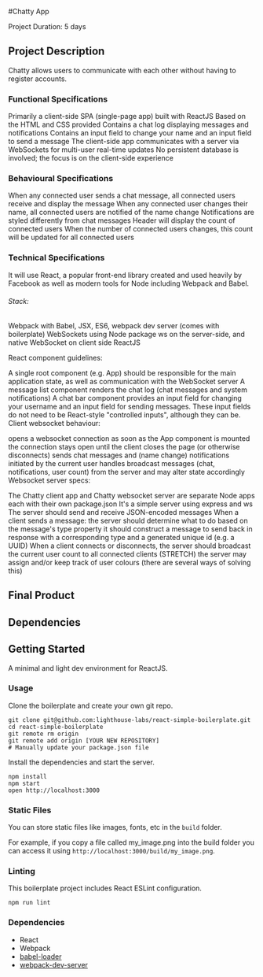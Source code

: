 #Chatty App

Project Duration: 5 days

## Project Description

Chatty allows users to communicate with each other without having to register accounts.

### Functional Specifications

Primarily a client-side SPA (single-page app) built with ReactJS
Based on the HTML and CSS provided
Contains a chat log displaying messages and notifications
Contains an input field to change your name and an input field to send a message
The client-side app communicates with a server via WebSockets for multi-user real-time updates
No persistent database is involved; the focus is on the client-side experience


### Behavioural Specifications

When any connected user sends a chat message, all connected users receive and display the message
When any connected user changes their name, all connected users are notified of the name change
Notifications are styled differently from chat messages
Header will display the count of connected users
When the number of connected users changes, this count will be updated for all connected users



### Technical Specifications


It will use React, a popular front-end library created and used heavily by Facebook as well as modern tools for Node including Webpack and Babel.

###### Stack:

Webpack with Babel, JSX, ES6, webpack dev server (comes with boilerplate)
WebSockets using Node package ws on the server-side, and native WebSocket on client side
ReactJS


React component guidelines:

A single root component (e.g. App) should be responsible for the main application state, as well as communication with the WebSocket server
A message list component renders the chat log (chat messages and system notifications)
A chat bar component provides an input field for changing your username and an input field for sending messages. These input fields do not need to be React-style "controlled inputs", although they can be.
Client websocket behaviour:

opens a websocket connection as soon as the App component is mounted
the connection stays open until the client closes the page (or otherwise disconnects)
sends chat messages and (name change) notifications initiated by the current user
handles broadcast messages (chat, notifications, user count) from the server and may alter state accordingly
Websocket server specs:

The Chatty client app and Chatty websocket server are separate Node apps each with their own package.json
It's a simple server using express and ws
The server should send and receive JSON-encoded messages
When a client sends a message:
the server should determine what to do based on the message's type property
it should construct a message to send back in response with a corresponding type and a generated unique id (e.g. a UUID)
When a client connects or disconnects, the server should broadcast the current user count to all connected clients
(STRETCH) the server may assign and/or keep track of user colours (there are several ways of solving this)



## Final Product

## Dependencies

## Getting Started









A minimal and light dev environment for ReactJS.

### Usage

Clone the boilerplate and create your own git repo.

```
git clone git@github.com:lighthouse-labs/react-simple-boilerplate.git
cd react-simple-boilerplate
git remote rm origin
git remote add origin [YOUR NEW REPOSITORY]
# Manually update your package.json file
```

Install the dependencies and start the server.

```
npm install
npm start
open http://localhost:3000
```

### Static Files

You can store static files like images, fonts, etc in the `build` folder.

For example, if you copy a file called my_image.png into the build folder you can access it using `http://localhost:3000/build/my_image.png`.

### Linting

This boilerplate project includes React ESLint configuration.

```
npm run lint
```

### Dependencies

* React
* Webpack
* [babel-loader](https://github.com/babel/babel-loader)
* [webpack-dev-server](https://github.com/webpack/webpack-dev-server)
